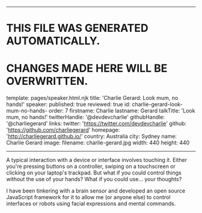 ----

# THIS FILE WAS GENERATED AUTOMATICALLY.
# CHANGES MADE HERE WILL BE OVERWRITTEN.

template: pages/speaker.html.njk
title: 'Charlie Gerard: Look mum, no hands!'
speaker:
  published: true
  reviewed: true
  id: charlie-gerard-look-mum-no-hands-
  order: 7
  firstname: Charlie
  lastname: Gerard
  talkTitle: 'Look mum, no hands!'
  twitterHandle: '@devdevcharlie'
  githubHandle: '@charliegerard'
  links:
    twitter: 'https://twitter.com/devdevcharlie'
    github: 'https://github.com/charliegerard'
    homepage: 'http://charliegerard.github.io/'
  country: Australia
  city: Sydney
  name: Charlie Gerard
  image:
    filename: charlie-gerard.jpg
    width: 440
    height: 440

----

A typical interaction with a device or interface involves touching it. Either
you're pressing buttons on a controller, swiping on a touchscreen or clicking
on your laptop's trackpad. But what if you could control things without the use
of your hands? What if you could use... your thoughts?

I have been tinkering with a brain sensor and developed an open source
JavaScript framework for it to allow me (or anyone else) to control interfaces
or robots using facial expressions and mental commands.